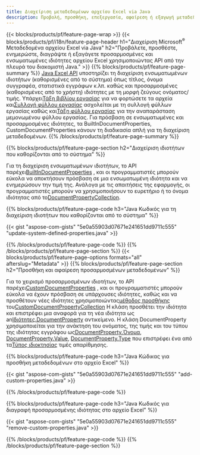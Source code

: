 ```yaml
---
title: Διαχείριση μεταδεδομένων αρχείου Excel via Java
description: Προβολή, προσθήκη, επεξεργασία, αφαίρεση ή εξαγωγή μεταδεδομένων αρχείων Excel με λίγες μόνο γραμμές κώδικα Java
---
```

{{< blocks/products/pf/feature-page-wrap >}}
{{< blocks/products/pf/i18n/feature-page-header h1="Διαχείριση Microsoft<sup>&reg;</sup> Μεταδεδομένα αρχείου Excel via Java" h2="Προβάλετε, προσθέστε, ενημερώστε, διαγράψτε ή εξαγάγετε προσαρμοσμένες και ενσωματωμένες ιδιότητες αρχείου Excel χρησιμοποιώντας API από την πλευρά του διακομιστή Java." >}}
{{% blocks/products/pf/feature-page-summary %}}
[Java Excel API](/cells/el/java/) υποστηρίζει τη διαχείριση ενσωματωμένων ιδιοτήτων (καθορισμένες από το σύστημα) όπως τίτλος, όνομα συγγραφέα, στατιστικά εγγράφων κ.λπ. καθώς και προσαρμοσμένες (καθορισμένες από το χρήστη) ιδιότητες με τη μορφή ζεύγους ονόματος/τιμής. Υπάρχει[Τάξη βιβλίου εργασίας](https://reference.aspose.com/cells/java/com.aspose.cells/Workbook) για να φορτώσετε τα αρχεία και[Συλλογή φύλλου εργασίας](https://reference.aspose.com/cells/java/com.aspose.cells/WorksheetCollection) ασχολείται με τη συλλογή φύλλων εργασίας καθώς και[Τάξη φύλλου εργασίας](https://reference.aspose.com/cells/java/com.aspose.cells/Worksheet) για την αναπαράσταση μεμονωμένου φύλλου εργασίας. Για πρόσβαση σε ενσωματωμένες και προσαρμοσμένες ιδιότητες, τα BuiltInDocumentProperties, CustomDocumentProperties κάνουν τη διαδικασία απλή για τη διαχείριση μεταδεδομένων.
{{% /blocks/products/pf/feature-page-summary %}}

{{% blocks/products/pf/feature-page-section h2="Διαχείριση ιδιοτήτων που καθορίζονται από το σύστημα" %}}

 Για τη διαχείριση ενσωματωμένων ιδιοτήτων, το API παρέχει[BuiltInDocumentProperties](https://reference.aspose.com/cells/java/com.aspose.cells/worksheetcollection#BuiltInDocumentProperties) , και οι προγραμματιστές μπορούν εύκολα να αποκτήσουν πρόσβαση σε μια ενσωματωμένη ιδιότητα και να ενημερώσουν την τιμή της. Ανάλογα με τις απαιτήσεις της εφαρμογής, οι προγραμματιστές μπορούν να χρησιμοποιήσουν το ευρετήριο ή το όνομα ιδιότητας από το[DocumentPropertyCollection](https://reference.aspose.com/cells/java/com.aspose.cells/DocumentPropertyCollection). 

{{% blocks/products/pf/feature-page-code h3="Java Κωδικός για τη διαχείριση ιδιοτήτων που καθορίζονται από το σύστημα" %}}

{{< gist "aspose-com-gists" "5e0a55903d07671e241651dd9711c555" "update-system-defined-properties.java" >}}

{{% /blocks/products/pf/feature-page-code %}}
{{% /blocks/products/pf/feature-page-section %}}
{{< blocks/products/pf/feature-page-options formats="all" afterslug="Metadata" >}}
{{% blocks/products/pf/feature-page-section h2="Προσθήκη και αφαίρεση προσαρμοσμένων μεταδεδομένων" %}}

Για το χειρισμό προσαρμοσμένων ιδιοτήτων, το API παρέχει[CustomDocumentProperties](https://reference.aspose.com/cells/java/com.aspose.cells/worksheetcollection#CustomDocumentProperties) , και οι προγραμματιστές μπορούν εύκολα να έχουν πρόσβαση σε υπάρχουσες ιδιότητες, καθώς και να προσθέτουν νέες ιδιότητες χρησιμοποιώντας[μέθοδος προσθήκης](https://reference.aspose.com/cells/java/com.aspose.cells/customdocumentpropertycollection#add(java.lang.String,%20boolean) ) του[CustomDocumentPropertyCollection](https://reference.aspose.com/cells/java/com.aspose.cells/CustomDocumentPropertyCollection) Η κλάση προσθέτει την ιδιότητα και επιστρέφει μια αναφορά για τη νέα ιδιότητα ως an[Ιδιότητες.DocumentProperty](https://reference.aspose.com/cells/java/com.aspose.cells/DocumentProperty) αντικείμενο. Η κλάση DocumentProperty χρησιμοποιείται για την ανάκτηση του ονόματος, της τιμής και του τύπου της ιδιότητας εγγράφου ως[DocumentProperty.Όνομα](https://reference.aspose.com/cells/java/com.aspose.cells/documentproperty#Name), [DocumentProperty.Value](https://reference.aspose.com/cells/java/com.aspose.cells/documentproperty#Value),  [DocumentProperty.Type](https://reference.aspose.com/cells/java/com.aspose.cells/documentproperty#Type) που επιστρέφει ένα από τα[Τύπος ιδιοκτησίας](https://reference.aspose.com/cells/java/com.aspose.cells/PropertyType) τιμές απαρίθμησης.
 
{{% blocks/products/pf/feature-page-code h3="Java Κώδικας για προσθήκη μεταδεδομένων στο αρχείο Excel" %}}

{{< gist "aspose-com-gists" "5e0a55903d07671e241651dd9711c555" "add-custom-properties.java" >}}

{{% /blocks/products/pf/feature-page-code %}}


{{% blocks/products/pf/feature-page-code h3="Java Κωδικός για διαγραφή προσαρμοσμένης ιδιότητας στο αρχείο Excel" %}}

{{< gist "aspose-com-gists" "5e0a55903d07671e241651dd9711c555" "remove-custom-properties.java" >}}

{{% /blocks/products/pf/feature-page-code %}}
{{% /blocks/products/pf/feature-page-section %}}
